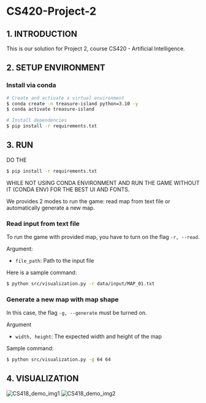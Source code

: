 # CS420-Project-2
## 1. INTRODUCTION
This is our solution for Project 2, course CS420 - Artificial Intelligence.
## 2. SETUP ENVIRONMENT
### Install via conda
```bash
# Create and activate a virtual environment
$ conda create -n treasure-island python=3.10 -y
$ conda activate treasure-island

# Install dependencies
$ pip install -r requirements.txt
```
## 3. RUN
DO THE 
``` bash
$ pip install -r requirements.txt
```
WHILE NOT USING CONDA ENVIRONMENT AND RUN THE GAME WITHOUT IT (CONDA ENV) FOR THE BEST UI AND FONTS.

We provides 2 modes to run the game: read map from text file or automatically generate a new map.
### Read input from text file
To run the game with provided map, you have to turn on the flag `-r, --read`.

Argument:
 * `file_path`: Path to the input file 

Here is a sample command:

```bash
$ python src/visualization.py -r data/input/MAP_01.txt
```
### Generate a new map with map shape
In this case, the flag `-g, --generate` must be turned on.

Argument
 * `width, height`: The expected width and height of the map

Sample command:

```bash
$ python src/visualization.py -g 64 64
```
## 4. VISUALIZATION
![CS418_demo_img1](https://user-images.githubusercontent.com/79528257/211090130-ea4785c9-22c4-461a-97bc-b0f77059fe8e.png)
![CS418_demo_img2](https://user-images.githubusercontent.com/79528257/211090225-271e5280-2eeb-4ede-95ee-ff4f72cab0a9.png)
